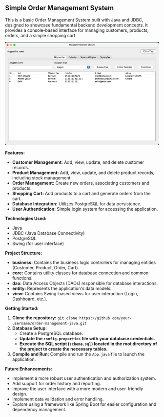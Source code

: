 ## Simple Order Management System

This is a basic Order Management System built with Java and JDBC, designed to showcase fundamental backend development concepts. It provides a console-based interface for managing customers, products, orders, and a simple shopping cart.

![](https://github.com/mert-ergun/OrderManagementApplication/blob/main/img.png?raw=true)

**Features:**

* **Customer Management:** Add, view, update, and delete customer records.
* **Product Management:** Add, view, update, and delete product records, including stock management.
* **Order Management:** Create new orders, associating customers and products.
* **Shopping Cart:** Add products to a cart and generate orders from the cart.
* **Database Integration:** Utilizes PostgreSQL for data persistence.
* **User Authentication:** Simple login system for accessing the application.

**Technologies Used:**

* Java
* JDBC (Java Database Connectivity)
* PostgreSQL
* Swing (for user interface)

**Project Structure:**

* **business:** Contains the business logic controllers for managing entities (Customer, Product, Order, Cart).
* **core:** Contains utility classes for database connection and common functions.
* **dao:**  Data Access Objects (DAOs) responsible for database interactions.
* **entity:**  Represents the application's data models.
* **view:**  Contains Swing-based views for user interaction (Login, Dashboard, etc.).

**Getting Started:**

1. **Clone the repository:** `git clone https://github.com/your-username/order-management-java.git`
2. **Database Setup:**
    - Create a PostgreSQL database.
    - **Update the `config.properties` file with your database credentials.**
    - **Execute the SQL script (`schema.sql`) located in the root directory of the project to create the necessary tables.**
3. **Compile and Run:** Compile and run the `App.java` file to launch the application.

**Future Enhancements:**

* Implement a more robust user authentication and authorization system.
* Add support for order history and reporting.
* Improve the user interface with a more modern and user-friendly design.
* Implement data validation and error handling.
* Explore using a framework like Spring Boot for easier configuration and dependency management.
